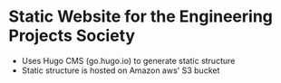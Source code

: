 <h1>Static Website for the Engineering Projects Society</h1>

* Uses Hugo CMS (go.hugo.io) to generate static structure
* Static structure is hosted on Amazon aws' S3 bucket
